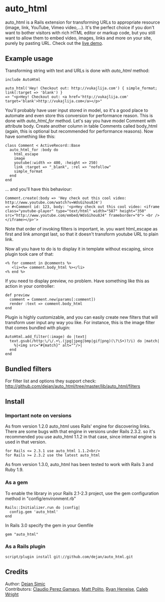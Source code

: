 auto_html
=========

auto_html is a Rails extension for transforming URLs to appropriate resource (image, link, YouTube, Vimeo video,...). It's the perfect choice if you don't want to bother visitors with rich HTML editor or markup code, but you still want to allow them to embed video, images, links and more on your site, purely by pasting URL. Check out the [live demo](http://auto-html.rors.org).


## Example usage

Transforming string with text and URLs is done with *auto_html* method:

    include AutoHtml
    
    auto_html('Hey! Checkout out: http://vukajlija.com') { simple_format; link(:target => 'blank') }
    => "<p>Hey! Checkout out: <a href='http://vukajlija.com' target='blank'>http://vukajlija.com</a></p>"

You'll probably have user input stored in model, so it's a good place to automate and even store this conversion for performance reason. This is done with *auto_html_for* method. Let's say you have model Comment with attribute body. Create another column in table Comments called body_html (again, this is optional but recommended for performance reasons). Now have something like this: 

    class Comment < ActiveRecord::Base
      auto_html_for :body do
        html_escape
        image
        youtube(:width => 400, :height => 250)
        link :target => "_blank", :rel => "nofollow"
        simple_format
      end
    end

... and you'll have this behaviour: 

    Comment.create(:body => 'Hey check out this cool video: http://www.youtube.com/watch?v=WdsGihou8J4')  
    => #<Comment id: 123, body: '<p>Hey check out this cool video: <iframe class="youtube-player" type="text/html" width="587" height="350" src="http://www.youtube.com/embed/WdsGihou8J4" frameborder="0"> <br /></iframe></p>'>

Note that order of invoking filters is important, ie. you want html_escape as first and link amongst last, so that it doesn't transform youtube URL to plain link.


Now all you have to do is to display it in template without escaping, since plugin took care of that:

    <% for comment in @comments %>
       <li><%= comment.body_html %></li>
    <% end %>


If you need to display preview, no problem. Have something like this as action in your controller:

    def preview
      comment = Comment.new(params[:comment])
      render :text => comment.body_html
    end

Plugin is highly customizable, and you can easily create new filters that will transform user input any way you like. For instance, this is the image filter that comes bundled with plugin:

    AutoHtml.add_filter(:image) do |text|
      text.gsub(/http:\/\/.+\.(jpg|jpeg|bmp|gif|png)(\?\S+)?/i) do |match|
        %|<img src="#{match}" alt=""/>|
      end
    end



## Bundled filters

For filter list and options they support check: <http://github.com/dejan/auto_html/tree/master/lib/auto_html/filters>


## Install

### Important note on versions

As from version 1.2.0 auto_html uses Rails' engine for discovering links. There are some bugs with that engine in versions under Rails 2.3.2. so it's recommended you use auto_html 1.1.2 in that case, since internal engine is used in that version.

    for Rails <= 2.3.1 use auto_html 1.1.2<br/>
    for Rails >= 2.3.2 use the latest auto_html

As from version 1.3.0, auto_html has been tested to work with Rails 3 and Ruby 1.9.

### As a gem

To enable the library in your Rails 2.1-2.3 project, use the gem configuration method in "config/environment.rb"

    Rails::Initializer.run do |config|
      config.gem 'auto_html'
    end

In Rails 3.0 specify the gem in your Gemfile

    gem "auto_html"

### As a Rails plugin

    script/plugin install git://github.com/dejan/auto_html.git


## Credits

Author: [Dejan Simic](http://github.com/dejan)<br/>
Contributors: [Claudio Perez Gamayo](http://github.com/crossblaim), [Matt Polito](http://github.com/mattpolito), [Ryan Heneise](http://github.com/mysmallidea), [Caleb Wright](http://github.com/fabrikagency)
